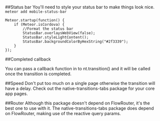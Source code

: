 

##Status bar
You'll need to style your status bar to make things look nice.
```meteor add mobile-status-bar```

```
Meteor.startup(function() {
	if (Meteor.isCordova) {
		//Format the status bar
		StatusBar.overlaysWebView(false);
		StatusBar.styleLightContent();
		StatusBar.backgroundColorByHexString("#2f3339");
	}
});
```

##Completed callback

You can pass a callback function in to nt.transition() and it will be called once the transition is completed.


##Speed
Don't put too much on a single page otherwise the transition will have a delay.  Check out the native-transitions-tabs package for your core app pages.


##Router
Although this package doesn't depend on FlowRouter, it's the best one to use with it.
The native-transitions-tabs package does depend on FlowRouter, making use of the reactive query params.